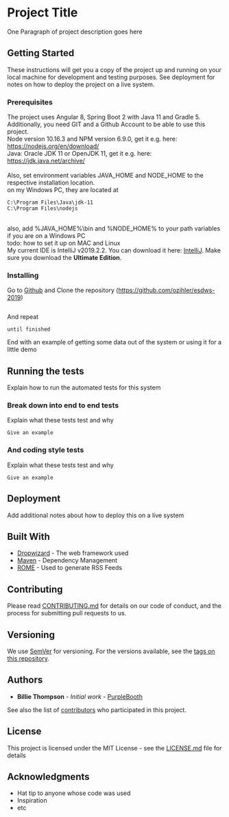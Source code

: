 # Project Title

One Paragraph of project description goes here

## Getting Started

These instructions will get you a copy of the project up and running on your local machine for development and testing purposes. See deployment for notes on how to deploy the project on a live system.

### Prerequisites

The project uses Angular 8, Spring Boot 2 with Java 11 and Gradle 5. Additionally, you need GIT and a Github Account to be able to use this project. <br/>
Node version 10.16.3 and NPM version 6.9.0, get it e.g. here: <a>https://nodejs.org/en/download/</a> <br />
Java: Oracle JDK 11 or OpenJDK 11, get it e.g. here: https://jdk.java.net/archive/ <br /><br />
Also, set environment variables JAVA_HOME and NODE_HOME to the respective installation location. 
<br />
on my Windows PC, they are located at <br />
```
C:\Program Files\Java\jdk-11    
C:\Program Files\nodejs
```
<br/>
also, add %JAVA_HOME%\bin and %NODE_HOME% to your path variables if you are on a Windows PC
<br />
todo: how to set it up on MAC and Linux
<br />
My current IDE is IntelliJ v2019.2.2. You can download it here: <a href="https://www.jetbrains.com/idea/download/#section=windows">IntelliJ</a>. Make sure you download the <b>Ultimate Edition</b>.
 
### Installing
Go to <a href="https://github.com/ozihler/esdws-2019">Github</a> and Clone the repository (https://github.com/ozihler/esdws-2019)
```

```

And repeat

```
until finished
```

End with an example of getting some data out of the system or using it for a little demo

## Running the tests

Explain how to run the automated tests for this system

### Break down into end to end tests

Explain what these tests test and why

```
Give an example
```

### And coding style tests

Explain what these tests test and why

```
Give an example
```

## Deployment

Add additional notes about how to deploy this on a live system

## Built With

* [Dropwizard](http://www.dropwizard.io/1.0.2/docs/) - The web framework used
* [Maven](https://maven.apache.org/) - Dependency Management
* [ROME](https://rometools.github.io/rome/) - Used to generate RSS Feeds

## Contributing

Please read [CONTRIBUTING.md](https://gist.github.com/PurpleBooth/b24679402957c63ec426) for details on our code of conduct, and the process for submitting pull requests to us.

## Versioning

We use [SemVer](http://semver.org/) for versioning. For the versions available, see the [tags on this repository](https://github.com/your/project/tags). 

## Authors

* **Billie Thompson** - *Initial work* - [PurpleBooth](https://github.com/PurpleBooth)

See also the list of [contributors](https://github.com/your/project/contributors) who participated in this project.

## License

This project is licensed under the MIT License - see the [LICENSE.md](LICENSE.md) file for details

## Acknowledgments

* Hat tip to anyone whose code was used
* Inspiration
* etc

